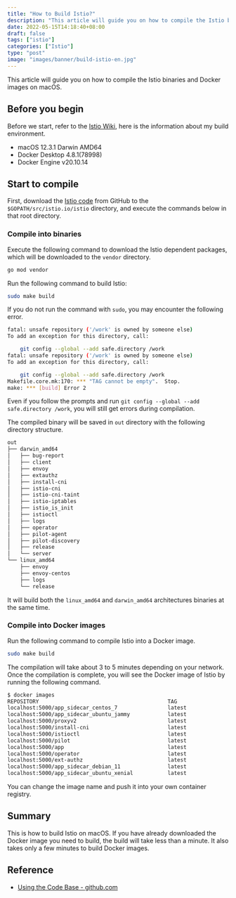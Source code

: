 ```yaml
---
title: "How to Build Istio?"
description: "This article will guide you on how to compile the Istio binaries on macOS."
date: 2022-05-15T14:18:40+08:00
draft: false
tags: ["istio"]
categories: ["Istio"]
type: "post"
image: "images/banner/build-istio-en.jpg"
---
```


This article will guide you on how to compile the Istio binaries and Docker images on macOS.

## Before you begin

Before we start, refer to the [Istio Wiki](https://github.com/istio/istio/wiki/Preparing-for-Development-Mac), here is the information about my build environment.

- macOS 12.3.1 Darwin AMD64
- Docker Desktop 4.8.1(78998)
- Docker Engine v20.10.14

## Start to compile

First, download the [Istio code](https://github.com/istio/istio) from GitHub to the `$GOPATH/src/istio.io/istio` directory, and execute the commands below in that root directory.

### Compile into binaries

Execute the following command to download the Istio dependent packages, which will be downloaded to the `vendor` directory.

```bash
go mod vendor
```

Run the following command to build Istio:

```bash
sudo make build
```

If you do not  run the command with `sudo`, you may encounter the following error.

```bash
fatal: unsafe repository ('/work' is owned by someone else)
To add an exception for this directory, call:

	git config --global --add safe.directory /work
fatal: unsafe repository ('/work' is owned by someone else)
To add an exception for this directory, call:

	git config --global --add safe.directory /work
Makefile.core.mk:170: *** "TAG cannot be empty".  Stop.
make: *** [build] Error 2
```

Even if you follow the prompts and run `git config --global --add safe.directory /work`, you will still get errors during compilation.

The compiled binary will be saved in `out` directory with the following directory structure.

```bash
out
├── darwin_amd64
│   ├── bug-report
│   ├── client
│   ├── envoy
│   ├── extauthz
│   ├── install-cni
│   ├── istio-cni
│   ├── istio-cni-taint
│   ├── istio-iptables
│   ├── istio_is_init
│   ├── istioctl
│   ├── logs
│   ├── operator
│   ├── pilot-agent
│   ├── pilot-discovery
│   ├── release
│   └── server
└── linux_amd64
    ├── envoy
    ├── envoy-centos
    ├── logs
    └── release
```

It will build both the `linux_amd64` and `darwin_amd64` architectures binaries at the same time.

### Compile into Docker images

Run the following command to compile Istio into a Docker image.

```bash
sudo make build
```

The compilation will take about 3 to 5 minutes depending on your network. Once the compilation is complete, you will see the Docker image of Istio by running the following command.

```bash
$ docker images
REPOSITORY                                         TAG                          IMAGE ID       CREATED              SIZE
localhost:5000/app_sidecar_centos_7                latest                       2044037df94b   51 seconds ago       524MB
localhost:5000/app_sidecar_ubuntu_jammy            latest                       5d8ae5ed55b7   About a minute ago   362MB
localhost:5000/proxyv2                             latest                       d4679412385f   About a minute ago   243MB
localhost:5000/install-cni                         latest                       78f46d5771d2   About a minute ago   270MB
localhost:5000/istioctl                            latest                       c38130a5adc8   About a minute ago   190MB
localhost:5000/pilot                               latest                       2aa9185ec202   About a minute ago   190MB
localhost:5000/app                                 latest                       473adafaeb8d   About a minute ago   188MB
localhost:5000/operator                            latest                       9ac1fedcdd12   About a minute ago   191MB
localhost:5000/ext-authz                           latest                       1fb5aaf20791   About a minute ago   117MB
localhost:5000/app_sidecar_debian_11               latest                       61376a02b95d   2 minutes ago        407MB
localhost:5000/app_sidecar_ubuntu_xenial           latest                       7e8efe666611   2 minutes ago        418MB
```

You can change the image name and push it into your own container registry.

## Summary

This is how to build Istio on macOS. If you have already downloaded the Docker image you need to build, the build will take less than a minute. It also takes only a few minutes to build Docker images.

## Reference

- [Using the Code Base - github.com](https://github.com/istio/istio/wiki/Using-the-Code-Base)
